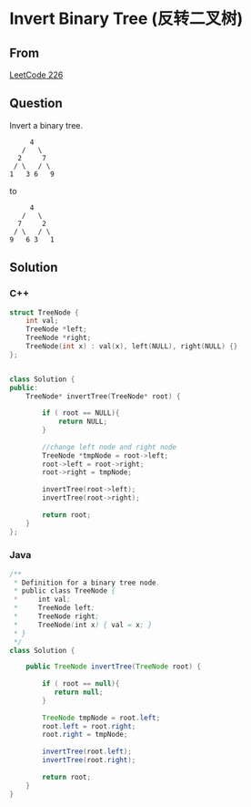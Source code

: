 # Invert Binary Tree (反转二叉树)



## From



[LeetCode 226](https://leetcode.com/problems/invert-binary-tree/description/)





## Question


Invert a binary tree.

```
     4
   /   \
  2     7
 / \   / \
1   3 6   9
```

to

```
     4
   /   \
  7     2
 / \   / \
9   6 3   1
```


## Solution  



### C++

```c++
struct TreeNode {
    int val;
    TreeNode *left;
    TreeNode *right;
    TreeNode(int x) : val(x), left(NULL), right(NULL) {}
};


class Solution {
public:
    TreeNode* invertTree(TreeNode* root) {
        
        if ( root == NULL){
            return NULL;
        }
        
        //change left node and right node
        TreeNode *tmpNode = root->left;
        root->left = root->right;
        root->right = tmpNode;
        
        invertTree(root->left);
        invertTree(root->right);
        
        return root;
    }
};
```

### Java

```java
/**
 * Definition for a binary tree node.
 * public class TreeNode {
 *     int val;
 *     TreeNode left;
 *     TreeNode right;
 *     TreeNode(int x) { val = x; }
 * }
 */
class Solution {

    public TreeNode invertTree(TreeNode root) {
        
        if ( root == null){
           return null;  
        }
        
        TreeNode tmpNode = root.left;
        root.left = root.right;
        root.right = tmpNode;
        
        invertTree(root.left);
        invertTree(root.right);
        
        return root;
    }
}
```